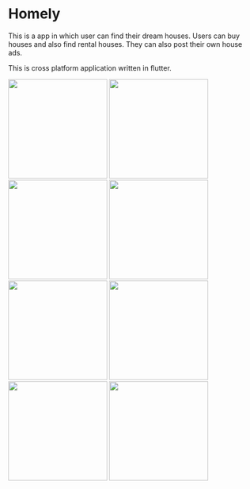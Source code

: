 # Homely

This is a app in which user can find their dream houses. Users can buy houses and also find rental houses. They can also post their own house ads.

This is cross platform application written in flutter. 
  <p float = "left">
  <img src="https://user-images.githubusercontent.com/84003394/137183360-59d7d8cb-9f94-4589-a1a3-9685cabf4736.png" width = 200>
  <img src="https://user-images.githubusercontent.com/84003394/137183398-51b4fc6b-5f30-4322-b7f9-1fd76c6169a6.png" width = 200>
  <img src="https://user-images.githubusercontent.com/84003394/137183414-2d601467-bc73-46ec-bd9a-1eacbf30c0ad.png" width = 200>
  <img src="https://user-images.githubusercontent.com/84003394/137183417-32dbd5b3-a42f-41e8-854f-7fdb44599c6f.png" width = 200>
  <img src="https://user-images.githubusercontent.com/84003394/137183422-26b85553-f42f-460d-8301-841f7016ec97.png" width = 200>
  <img src="https://user-images.githubusercontent.com/84003394/137183389-97ce1600-ae0a-4966-9259-184ec6375095.png" width = 200>
  <img src="https://user-images.githubusercontent.com/84003394/137183407-ef7c15e7-392f-4c40-b36c-0580dc9f8083.png" width = 200>
  <img src="https://user-images.githubusercontent.com/84003394/137183411-9912a094-05ae-4900-b742-982ee70f9575.png" width = 200>
  </p>

